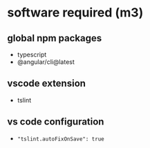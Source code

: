 # software required (m3)


## global npm packages

  - typescript
  - @angular/cli@latest

## vscode extension

  - tslint

## vs code configuration

  - `"tslint.autoFixOnSave": true`